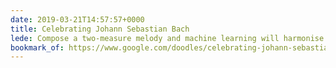 ```yaml
---
date: 2019-03-21T14:57:57+0000
title: Celebrating Johann Sebastian Bach
lede: Compose a two-measure melody and machine learning will harmonise with your tune! This is basically magic to me.
bookmark_of: https://www.google.com/doodles/celebrating-johann-sebastian-bach
---
```

